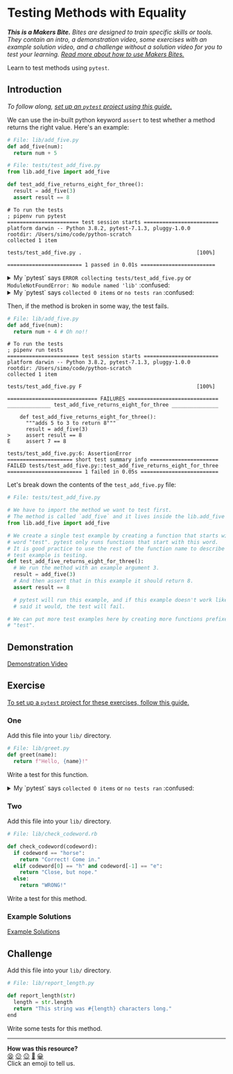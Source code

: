 # Testing Methods with Equality

_**This is a Makers Bite.** Bites are designed to train specific skills or
tools. They contain an intro, a demonstration video, some exercises with an
example solution video, and a challenge without a solution video for you to test
your learning. [Read more about how to use Makers
Bites.](https://github.com/makersacademy/course/blob/main/labels/bites.md)_

Learn to test methods using `pytest`.

## Introduction

_To follow along, [set up an `pytest` project using this
guide.](../pills/setting_up_a_pytest_project.md)_

<!-- OMITTED -->

We can use the in-built python keyword `assert` to test whether a method returns the right value. Here's an example:

```python
# File: lib/add_five.py
def add_five(num):
  return num + 5
```

```python
# File: tests/test_add_five.py
from lib.add_five import add_five

def test_add_five_returns_eight_for_three():
  result = add_five(3)
  assert result == 8
```

```shell
# To run the tests
; pipenv run pytest
======================= test session starts ========================
platform darwin -- Python 3.8.2, pytest-7.1.3, pluggy-1.0.0
rootdir: /Users/simo/code/python-scratch
collected 1 item

tests/test_add_five.py .                                     [100%]

======================== 1 passed in 0.01s ========================
```

<details>
  <summary>My `pytest` says <code>ERROR collecting tests/test_add_five.py</code> or <code>ModuleNotFoundError: No module named 'lib'</code> :confused: </summary>
<p>

  Have you put empty `__init__.py` files into both the `lib/` and `test` directories?
  That's necessary for `pytest` to find your code.
  Your project structure should look something like this:

  ```
  .
  ├── Pipfile
  ├── Pipfile.lock
  ├── lib
  │   ├── __init_.py
  │   └── add_five.py
  └── tests
      ├── __init__.py
      └── test_add_five.py
  ```
</p>
</details>


<details>
  <summary>My `pytest` says <code>collected 0 items</code> or <code>no tests ran</code> :confused: </summary>
<p>

  Have you prefixed the name of your test file with `test`, like this: `test_add_five.py`? 
  That's necessary for `pytest` to find your tests.
  Your project structure should look something like this: 

  ```
  .
  ├── Pipfile
  ├── Pipfile.lock
  ├── lib
  │   ├── __init_.py
  │   └── add_five.py
  └── tests
      ├── __init__.py
      └── test_add_five.py
  ```
</p>
</details>

Then, if the method is broken in some way, the test fails.

```python
# File: lib/add_five.py
def add_five(num):
  return num + 4 # Oh no!!
```

```shell
# To run the tests
; pipenv run tests
======================= test session starts ========================
platform darwin -- Python 3.8.2, pytest-7.1.3, pluggy-1.0.0
rootdir: /Users/simo/code/python-scratch
collected 1 item

tests/test_add_five.py F                                     [100%]

============================= FAILURES =============================
______________ test_add_five_returns_eight_for_three _______________

    def test_add_five_returns_eight_for_three():
      """adds 5 to 3 to return 8"""
      result = add_five(3)
>     assert result == 8
E     assert 7 == 8

tests/test_add_five.py:6: AssertionError
===================== short test summary info ======================
FAILED tests/test_add_five.py::test_add_five_returns_eight_for_three
======================== 1 failed in 0.05s =========================
```

Let's break down the contents of the `test_add_five.py` file:

<!-- OMITTED -->

```python
# File: tests/test_add_five.py

# We have to import the method we want to test first.
# The method is called `add_five` and it lives inside the lib.add_five module.
from lib.add_five import add_five

# We create a single test example by creating a function that starts with the
# word "test". pytest only runs functions that start with this word. 
# It is good practice to use the rest of the function name to describe what the
# test example is testing.
def test_add_five_returns_eight_for_three():
  # We run the method with an example argument 3.
  result = add_five(3)
  # And then assert that in this example it should return 8.
  assert result == 8

  # pytest will run this example, and if this example doesn't work like you
  # said it would, the test will fail.

# We can put more test examples here by creating more functions prefixed with
# "test".
```

## Demonstration

[Demonstration Video](<!-- OMITTED -->)

## Exercise

[To set up a `pytest` project for these exercises, follow this guide.](../pills/setting_up_a_pytest_project.md)

<!-- OMITTED -->

### One

Add this file into your `lib/` directory.

```python
# File: lib/greet.py
def greet(name):
  return f"Hello, {name}!"
```

Write a test for this function.

<details>
  <summary>My `pytest` says <code>collected 0 items</code> or <code>no tests ran</code> :confused: </summary>
<p>

  Have you 
  - prefixed the name of your test file with `test`, e.g. `test_greet.py`? 
  - prefixed the name of your test function with `test`, e.g.
    ```
    # File: "tests/test_greet.py"
    def test_greet():
      ...
    ```
  
  These things are necessary for `pytest` to find your tests.
  Your project structure should look something like this: 

  ```
  .
  ├── Pipfile
  ├── Pipfile.lock
  ├── lib
  │   ├── __init_.py
  │   └── greet.py
  └── tests
      ├── __init__.py
      └── test_greet.py
  ```
</p>
</details>

### Two

Add this file into your `lib/` directory.

```python
# File: lib/check_codeword.rb

def check_codeword(codeword):
  if codeword == "horse":
    return "Correct! Come in."
  elif codeword[0] == "h" and codeword[-1] == "e":
    return "Close, but nope."
  else:
    return "WRONG!"
```

Write a test for this method.

### Example Solutions

[Example Solutions](<!-- OMITTED -->)

## Challenge

Add this file into your `lib/` directory.

```python
# File: lib/report_length.py

def report_length(str)
  length = str.length
  return "This string was #{length} characters long."
end
```

Write some tests for this method.


<!-- BEGIN GENERATED SECTION DO NOT EDIT -->

---

**How was this resource?**  
[😫](https://airtable.com/shrUJ3t7KLMqVRFKR?prefill_Repository=makersacademy%2Fgolden-square-in-python&prefill_File=testing_bites%2F01_testing_methods_with_equality_bite.md&prefill_Sentiment=😫) [😕](https://airtable.com/shrUJ3t7KLMqVRFKR?prefill_Repository=makersacademy%2Fgolden-square-in-python&prefill_File=testing_bites%2F01_testing_methods_with_equality_bite.md&prefill_Sentiment=😕) [😐](https://airtable.com/shrUJ3t7KLMqVRFKR?prefill_Repository=makersacademy%2Fgolden-square-in-python&prefill_File=testing_bites%2F01_testing_methods_with_equality_bite.md&prefill_Sentiment=😐) [🙂](https://airtable.com/shrUJ3t7KLMqVRFKR?prefill_Repository=makersacademy%2Fgolden-square-in-python&prefill_File=testing_bites%2F01_testing_methods_with_equality_bite.md&prefill_Sentiment=🙂) [😀](https://airtable.com/shrUJ3t7KLMqVRFKR?prefill_Repository=makersacademy%2Fgolden-square-in-python&prefill_File=testing_bites%2F01_testing_methods_with_equality_bite.md&prefill_Sentiment=😀)  
Click an emoji to tell us.

<!-- END GENERATED SECTION DO NOT EDIT -->
